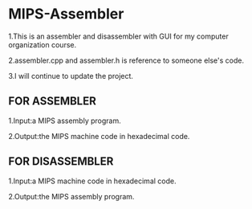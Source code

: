 # MIPS-Assembler

1.This is an assembler and disassembler with  GUI for my computer organization course.

2.assembler.cpp and assembler.h is reference to someone else's code.

3.I will continue to update the project.

## FOR ASSEMBLER

1.Input:a MIPS assembly program.

2.Output:the MIPS machine code in hexadecimal code.

## FOR DISASSEMBLER

1.Input:a MIPS machine code in hexadecimal code.

2.Output:the MIPS assembly program.
